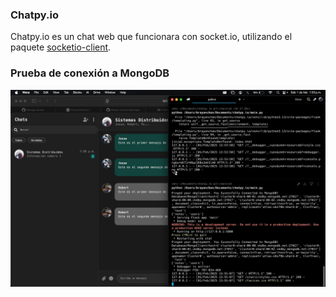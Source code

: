 ### Chatpy.io

Chatpy.io es un chat web que funcionara con socket.io, utilizando el paquete [socketio-client](https://github.com/socketio/socketio-client-python).

### Prueba de conexión a MongoDB

<img src="conection.jpeg">